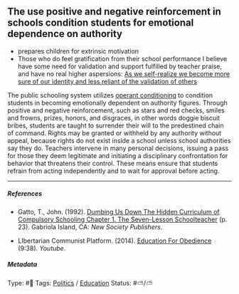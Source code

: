 ## The use positive and negative reinforcement in schools condition students for emotional dependence on authority

* prepares children for extrinsic motivation
* Those who do feel gratification from their school performance I believe have some need for validation and support fulfilled by teacher praise, and have no real higher aspersions: [As we self-realize we become more sure of our identity and less reliant of the validation of others](As%20we%20self-realize%20we%20become%20more%20sure%20of%20our%20identity%20and%20less%20reliant%20of%20the%20validation%20of%20others.md)

The public schooling system utilizes [operant conditioning](Operant%20conditioning.md) to condition students in becoming emotionally dependent on authority figures. Through positive and negative reinforcement, such as stars and red checks, smiles and frowns, prizes, honors, and disgraces, in other words doggie biscuit bribes, students are taught to surrender their will to the predestined chain of command. Rights may be granted or withheld by any authority without appeal, because rights do not exist inside a school unless school authorities say they do. Teachers intervene in many personal decisions, issuing a pass for those they deem legitimate and initiating a disciplinary confrontation for behavior that threatens their control. These means ensure that students refrain from acting independently and to wait for approval before acting.

---

##### References

* Gatto, T., John. (1992). [Dumbing Us Down The Hidden Curriculum of Compulsory Schooling Chapter 1. The Seven-Lesson Schoolteacher](Dumbing%20Us%20Down%20The%20Hidden%20Curriculum%20of%20Compulsory%20Schooling%20Chapter%201.%20The%20Seven-Lesson%20Schoolteacher.md) (p. 23). Gabriola Island, CA: *New Society Publishers*.

* LIbertarian Communist Platform. (2014). [Education For Obedience](Education%20For%20Obedience.md) (9:38). *Youtube*.

##### Metadata

Type: #🔴 
Tags: [Politics](Politics.md) / [Education]()
Status: #⛅️/⛅️ 
